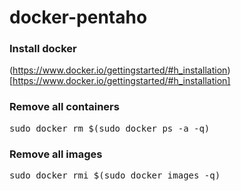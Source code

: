 docker-pentaho
=====================

### Install docker

(https://www.docker.io/gettingstarted/#h_installation)[https://www.docker.io/gettingstarted/#h_installation]


### Remove all containers

<pre>
sudo docker rm $(sudo docker ps -a -q)
</pre>

### Remove all images
<pre>
sudo docker rmi $(sudo docker images -q)
</pre>
